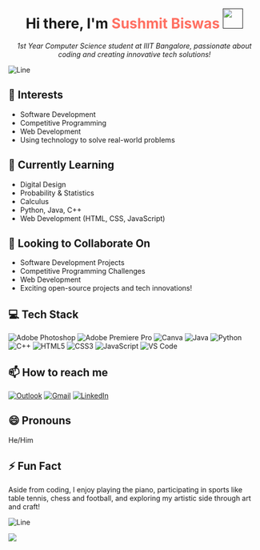 <h1 align="center">Hi there, I'm <span style="color: #ff6f61;">Sushmit Biswas </span> <a href=""><img src="https://raw.githubusercontent.com/MartinHeinz/MartinHeinz/master/wave.gif" width="40" height="40"/></a></h1>

<p align="center">
  <em>1st Year Computer Science student at IIIT Bangalore, passionate about coding and creating innovative tech solutions!</em>
</p>

![Line](https://user-images.githubusercontent.com/85225156/171937799-8fc9e255-9889-4642-9c92-6df85fb86e82.gif)

<h2>👀 Interests</h2>
<ul>
  <li>Software Development</li>
  <li>Competitive Programming</li>
  <li>Web Development</li>
  <li>Using technology to solve real-world problems</li>
</ul>

<h2>🌱 Currently Learning</h2>
<ul>
  <li>Digital Design</li>
  <li>Probability & Statistics</li>
  <li>Calculus</li>
  <li>Python, Java, C++</li>
  <li>Web Development (HTML, CSS, JavaScript)</li>
</ul>

<h2>💞️ Looking to Collaborate On</h2>
<ul>
  <li>Software Development Projects</li>
  <li>Competitive Programming Challenges</li>
  <li>Web Development</li>
  <li>Exciting open-source projects and tech innovations!</li>
</ul>

<h2> 💻 Tech Stack </h2>

![Adobe Photoshop](https://img.shields.io/badge/adobe%20photoshop-%2331A8FF.svg?style=for-the-badge&logo=adobe%20photoshop&logoColor=white)  ![Adobe Premiere Pro](https://img.shields.io/badge/Adobe%20Premiere%20Pro-9999FF.svg?style=for-the-badge&logo=Adobe%20Premiere%20Pro&logoColor=white) ![Canva](https://img.shields.io/badge/Canva-%2300C4CC.svg?style=for-the-badge&logo=Canva&logoColor=white) ![Java](https://img.shields.io/badge/java-%23ED8B00.svg?style=for-the-badge&logo=openjdk&logoColor=white) ![Python](https://img.shields.io/badge/python-3670A0?style=for-the-badge&logo=python&logoColor=ffdd54) ![C++](https://img.shields.io/badge/c++-%2300599C.svg?style=for-the-badge&logo=c%2B%2B&logoColor=white) ![HTML5](https://img.shields.io/badge/html5-%23E34F26.svg?style=for-the-badge&logo=html5&logoColor=white) ![CSS3](https://img.shields.io/badge/css3-%231572B6.svg?style=for-the-badge&logo=css3&logoColor=white) ![JavaScript](https://img.shields.io/badge/javascript-%23323330.svg?style=for-the-badge&logo=javascript&logoColor=%23F7DF1E) ![VS Code](https://img.shields.io/badge/Visual%20Studio%20Code-0078d7.svg?style=for-the-badge&logo=visual-studio-code&logoColor=white)

<!-- <h2> 🌐 Socials </h2>

 [![Codeforces](https://img.shields.io/badge/Codeforces-445f9d?style=for-the-badge&logo=Codeforces&logoColor=white)](https://codeforces.com/profile/TechySushmit)
 [![CodeChef](https://img.shields.io/badge/CodeChef-%23964B00.svg?style=for-the-badge&logo=CodeChef&logoColor=white)](https://www.codechef.com/users/witty_dew_34)
 [![LeetCode](https://img.shields.io/badge/LeetCode-000000?style=for-the-badge&logo=LeetCode&logoColor=#d16c06)](https://leetcode.com/u/TechySushmit/)
-->

<h2>📫 How to reach me</h2>

  [![Outlook](https://img.shields.io/badge/Microsoft_Outlook-0078D4?style=for-the-badge&logo=microsoft-outlook&logoColor=white)](mailto:sushmit.biswas@iiitb.ac.in)
  [![Gmail](https://img.shields.io/badge/Gmail-D14836?style=for-the-badge&logo=gmail&logoColor=white)](mailto:sushmit2112@gmail.com)
  [![LinkedIn](https://img.shields.io/badge/linkedin-%230077B5.svg?style=for-the-badge&logo=linkedin&logoColor=white)](https://www.linkedin.com/in/sushmit-biswas/)

<h2>😄 Pronouns</h2>
<p>He/Him</p>

<h2>⚡ Fun Fact</h2>
<p>Aside from coding, I enjoy playing the piano, participating in sports like table tennis, chess and football, and exploring my artistic side through art and craft!</p>

![Line](https://user-images.githubusercontent.com/85225156/171937799-8fc9e255-9889-4642-9c92-6df85fb86e82.gif)


[![](https://visitcount.itsvg.in/api?id=SB&label=Profile%20Views&color=0&icon=5&pretty=true)](https://github.com/Sushmit-Biswas)


